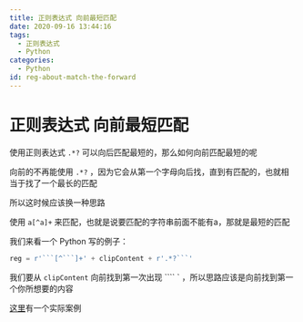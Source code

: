 ```yaml
---
title: 正则表达式 向前最短匹配
date: 2020-09-16 13:44:16
tags:
  - 正则表达式
  - Python
categories:
  - Python
id: reg-about-match-the-forward
---
```


# 正则表达式 向前最短匹配

使用正则表达式  `.*?`  可以向后匹配最短的，那么如何向前匹配最短的呢

向前的不再能使用 `.*?` ，因为它会从第一个字母向后找，直到有匹配的，也就相当于找了一个最长的匹配

所以这时候应该换一种思路

使用 `a[^a]+` 来匹配，也就是说要匹配的字符串前面不能有a，那就是最短的匹配

我们来看一个 Python 写的例子：

```python
reg = r'```[^```]+' + clipContent + r'.*?```'
```

我们要从 `clipContent` 向前找到第一次出现 ```` ` ，所以思路应该是向前找到第一个你所想要的内容

[这里](/listen-the-clipboard-and-match)有一个实际案例
